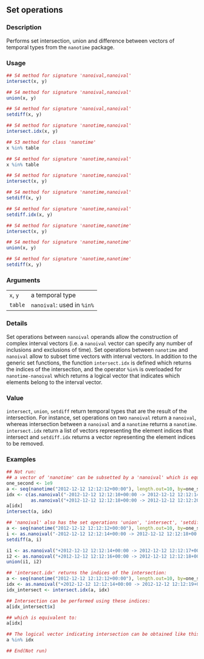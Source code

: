
<div role="main">

## Set operations

### Description

Performs set intersection, union and difference between vectors of
temporal types from the `nanotime` package.

### Usage

``` R
## S4 method for signature 'nanoival,nanoival'
intersect(x, y)

## S4 method for signature 'nanoival,nanoival'
union(x, y)

## S4 method for signature 'nanoival,nanoival'
setdiff(x, y)

## S4 method for signature 'nanotime,nanoival'
intersect.idx(x, y)

## S3 method for class 'nanotime'
x %in% table

## S4 method for signature 'nanotime,nanoival'
x %in% table

## S4 method for signature 'nanotime,nanoival'
intersect(x, y)

## S4 method for signature 'nanotime,nanoival'
setdiff(x, y)

## S4 method for signature 'nanotime,nanoival'
setdiff.idx(x, y)

## S4 method for signature 'nanotime,nanotime'
intersect(x, y)

## S4 method for signature 'nanotime,nanotime'
union(x, y)

## S4 method for signature 'nanotime,nanotime'
setdiff(x, y)
```

### Arguments

|          |                            |
|----------|----------------------------|
| `x`, `y` | a temporal type            |
| `table`  | `nanoival`: used in `%in%` |

### Details

Set operations between `nanoival` operands allow the construction of
complex interval vectors (i.e. a `nanoival` vector can specify any
number of inclusions and exclusions of time). Set operations between
`nanotime` and `nanoival` allow to subset time vectors with interval
vectors. In addition to the generic set functions, the function
`intersect.idx` is defined which returns the indices of the
intersection, and the operator `%in%` is overloaded for
`nanotime-nanoival` which returns a logical vector that indicates which
elements belong to the interval vector.

### Value

`intersect`, `union`, `setdiff` return temporal types that are the
result of the intersection. For instance, set operations on two
`nanoival` return a `nanoival`, whereas intersection between a
`nanoival` and a `nanotime` returns a `nanotime`. `intersect.idx` return
a list of vectors representing the element indices that intersect and
`setdiff.idx` returns a vector representing the element indices to be
removed.

### Examples

``` R
## Not run: 
## a vector of 'nanotime' can be subsetted by a 'nanoival' which is equivalent to 'intersect':
one_second <- 1e9
a <- seq(nanotime("2012-12-12 12:12:12+00:00"), length.out=10, by=one_second)
idx <- c(as.nanoival("-2012-12-12 12:12:10+00:00 -> 2012-12-12 12:12:14+00:00-"),
         as.nanoival("+2012-12-12 12:12:18+00:00 -> 2012-12-12 12:12:20+00:00+"))
a[idx]
intersect(a, idx)

## 'nanoival' also has the set operations 'union', 'intersect', 'setdiff':
a <- seq(nanotime("2012-12-12 12:12:12+00:00"), length.out=10, by=one_second)
i <- as.nanoival("-2012-12-12 12:12:14+00:00 -> 2012-12-12 12:12:18+00:00-")
setdiff(a, i)

i1 <- as.nanoival("+2012-12-12 12:12:14+00:00 -> 2012-12-12 12:12:17+00:00-")
i2 <- as.nanoival("+2012-12-12 12:12:16+00:00 -> 2012-12-12 12:12:18+00:00-")
union(i1, i2)

## 'intersect.idx' returns the indices of the intersection:
a <- seq(nanotime("2012-12-12 12:12:12+00:00"), length.out=10, by=one_second)
idx <- as.nanoival("+2012-12-12 12:12:14+00:00 -> 2012-12-12 12:12:19+00:00+")
idx_intersect <- intersect.idx(a, idx)

## Intersection can be performed using these indices:
a[idx_intersect$x]

## which is equivalent to:
a[idx]

## The logical vector indicating intersection can be obtained like this:
a %in% idx

## End(Not run)
```


